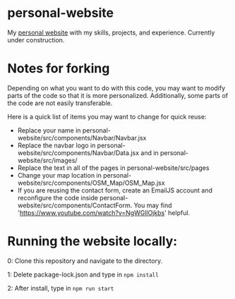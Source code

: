 # personal-website
 My [personal website](https://winswins22.github.io/personal-website/) with my skills, projects, and experience. Currently under construction.
 
# Notes for forking
 Depending on what you want to do with this code, you may want to modify parts of the code so that it is more personalized. Additionally, some parts of the code are not easily transferable.  

 Here is a quick list of items you may want to change for quick reuse:

 - Replace your name in personal-website/src/components/Navbar/Navbar.jsx
 - Replace the navbar logo in personal-website/src/components/Navbar/Data.jsx and in 
personal-website/src/images/
 - Replace the text in all of the pages in personal-website/src/pages
 - Change your map location in personal-website/src/components/OSM_Map/OSM_Map.jsx
 - If you are reusing the contact form, create an EmailJS account and reconfigure the code inside personal-website/src/components/ContactForm. You may find 'https://www.youtube.com/watch?v=NgWGllOjkbs' helpful.

# Running the website locally:
 0: Clone this repository and navigate to the directory.
 
 1: Delete package-lock.json and type in ```npm install```
 
 2: After install, type in ```npm run start```
